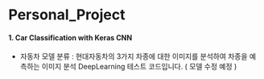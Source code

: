 # Personal_Project
#### 1. Car Classification with Keras CNN
- 자동차 모델 분류 : 현대자동차의 3가지 차종에 대한 이미지를 분석하여 차종을 예측하는 이미지 분석 DeepLearning 테스트 코드입니다. ( 모델 수정 예정 )
